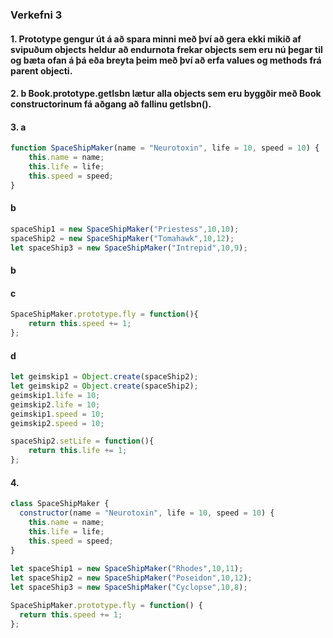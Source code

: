 ### Verkefni 3 
#### 1. Prototype gengur út á að spara minni með því að gera ekki mikið af svipuðum objects heldur að endurnota frekar objects sem eru nú þegar til og bæta ofan á þá eða breyta þeim með því að erfa values og methods frá parent objecti. 
#### 2. b Book.prototype.getIsbn lætur alla objects sem eru byggðir með Book constructorinum fá aðgang að fallinu getIsbn().
#### 3. a
```javascript
function SpaceShipMaker(name = "Neurotoxin", life = 10, speed = 10) {   
 	this.name = name;
	this.life = life;
	this.speed = speed;
}
```
#### b
```javascript
spaceShip1 = new SpaceShipMaker("Priestess",10,10);
spaceShip2 = new SpaceShipMaker("Tomahawk",10,12);
let spaceShip3 = new SpaceShipMaker("Intrepid",10,9);
```
#### b

#### c
```javascript
SpaceShipMaker.prototype.fly = function(){
	return this.speed += 1;
};
```
#### d
```javascript
let geimskip1 = Object.create(spaceShip2);
let geimskip2 = Object.create(spaceShip2);
geimskip1.life = 10;
geimskip2.life = 10;
geimskip1.speed = 10;
geimskip2.speed = 10;

spaceShip2.setLife = function(){
	return this.life += 1;
};
```
#### 4.
```javascript
class SpaceShipMaker {
  constructor(name = "Neurotoxin", life = 10, speed = 10) {
    this.name = name;
    this.life = life;
    this.speed = speed;
}
  
let spaceShip1 = new SpaceShipMaker("Rhodes",10,11);
let spaceShip2 = new SpaceShipMaker("Poseidon",10,12);
let spaceShip3 = new SpaceShipMaker("Cyclopse",10,8);

SpaceShipMaker.prototype.fly = function() {
  return this.speed += 1;
};
 ```
